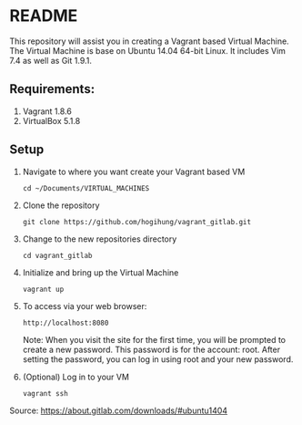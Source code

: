 # README

This repository will assist you in creating a Vagrant based Virtual Machine.  The
Virtual Machine is base on Ubuntu 14.04 64-bit Linux.  It includes Vim 7.4 as well
as Git 1.9.1.  

## Requirements:

  1.  Vagrant 1.8.6 
  2.  VirtualBox 5.1.8 

## Setup

  1.  Navigate to where you want create your Vagrant based VM
      ```
      cd ~/Documents/VIRTUAL_MACHINES
      ```

  2.  Clone the repository
      ```
      git clone https://github.com/hogihung/vagrant_gitlab.git
      ```

  3.  Change to the new repositories directory
      ```
      cd vagrant_gitlab
      ```

  4.  Initialize and bring up the Virtual Machine
      ```
      vagrant up
      ```

  5.  To access via your web browser:
      ```
      http://localhost:8080       
      ```

      Note:  When you visit the site for the first time, you will be prompted to
             create a new password.  This password is for the account: root.  After
             setting the password, you can log in using root and your new password.

  6.  (Optional) Log in to your VM
      ```
      vagrant ssh
      ```

Source:  https://about.gitlab.com/downloads/#ubuntu1404
